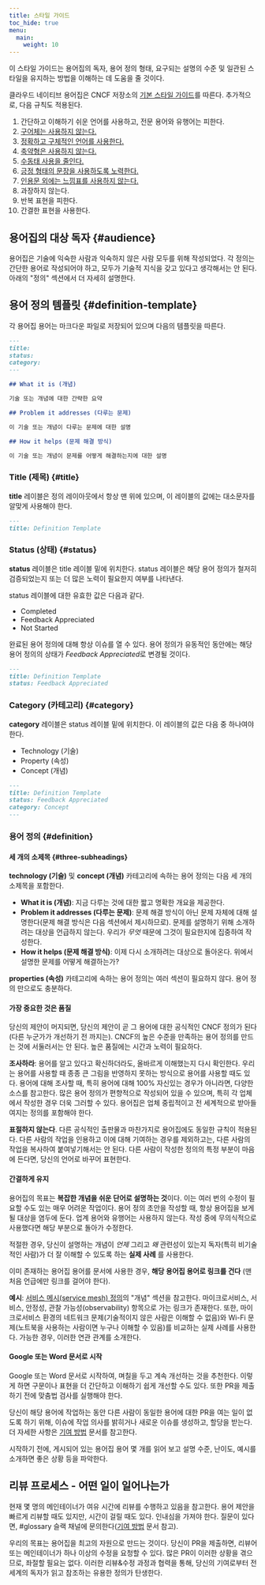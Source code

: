 ```yaml
---
title: 스타일 가이드
toc_hide: true
menu:
  main:
    weight: 10
---
```


이 스타일 가이드는 용어집의 독자, 용어 정의 형태, 요구되는 설명의 수준 및 일관된 스타일을 유지하는 방법을 이해하는 데 도움을 줄 것이다.

클라우드 네이티브 용어집은 CNCF 저장소의 [기본 스타일 가이드](https://github.com/cncf/foundation/blob/master/style-guide.md)를 따른다. 추가적으로, 다음 규칙도 적용된다.

1. 간단하고 이해하기 쉬운 언어를 사용하고, 전문 용어와 유행어는 피한다.
2. [구어체는 사용하지 않는다.](https://en.wikipedia.org/wiki/Colloquialism)
3. [정확하고 구체적인 언어를 사용한다.](https://guidetogrammar.org/grammar/composition/abstract.htm)
4. [축약형은 사용하지 않는다.](https://en.wikipedia.org/wiki/Contraction_(grammar))
5. [수동태 사용을 줄인다.](https://www.ef.com/ca/english-resources/english-grammar/passive-voice/)
6. [긍정 형태의 문장을 사용하도록 노력한다.](https://examples.yourdictionary.com/positive-sentence-examples.html)
7. [인용문 외에는 느낌표를 사용하지 않는다.](https://www.grammarly.com/blog/exclamation-mark/)
8. 과장하지 않는다.
9. 반복 표현을 피한다.
10. 간결한 표현을 사용한다.

## 용어집의 대상 독자 {#audience}

용어집은 기술에 익숙한 사람과 익숙하지 않은 사람 모두를 위해 작성되었다. 각 정의는 간단한 용어로 작성되어야 하고, 모두가 기술적 지식을 갖고 있다고 생각해서는 안 된다. 아래의 "정의" 섹션에서 더 자세히 설명한다.

## 용어 정의 템플릿 {#definition-template}

각 용어집 용어는 마크다운 파일로 저장되어 있으며 다음의 템플릿을 따른다.

```md
---
title: 
status: 
category: 
---

## What it is (개념)

기술 또는 개념에 대한 간략한 요약

## Problem it addresses (다루는 문제)

이 기술 또는 개념이 다루는 문제에 대한 설명

## How it helps (문제 해결 방식)

이 기술 또는 개념이 문제를 어떻게 해결하는지에 대한 설명
```

### Title (제목) {#title}

**title** 레이블은 정의 레이아웃에서 항상 맨 위에 있으며, 이 레이블의 값에는 대소문자를 알맞게 사용해야 한다.

```md
---
title: Definition Template
```

### Status (상태) {#status}

**status** 레이블은 title 레이블 밑에 위치한다. status 레이블은 해당 용어 정의가 철저히 검증되었는지 또는 더 많은 노력이 필요한지 여부를 나타낸다.

status 레이블에 대한 유효한 값은 다음과 같다.

- Completed
- Feedback Appreciated 
- Not Started

완료된 용어 정의에 대해 항상 이슈를 열 수 있다. 용어 정의가 유동적인 동안에는 해당 용어 정의의 상태가 *Feedback Appreciated*로 변경될 것이다.

```md
---
title: Definition Template
status: Feedback Appreciated
```

### Category (카테고리) {#category}

**category** 레이블은 status 레이블 밑에 위치한다. 이 레이블의 값은 다음 중 하나여야 한다.

- Technology (기술)
- Property (속성)
- Concept (개념)

```md
---
title: Definition Template
status: Feedback Appreciated
category: Concept
---
```

### 용어 정의 {#definition}

#### 세 개의 소제목 {#three-subheadings}

**technology (기술)** 및 **concept (개념)** 카테고리에 속하는 용어 정의는 다음 세 개의 소제목을 포함한다.

- **What it is (개념)**: 지금 다루는 것에 대한 짧고 명확한 개요을 제공한다.
- **Problem it addresses (다루는 문제)**: 문제 해결 방식이 아닌 문제 자체에 대해 설명한다(문제 해결 방식은 다음 섹션에서 제시하므로). 문제를 설명하기 위해 소개하려는 대상을 언급하지 않는다. 우리가 *무엇* 때문에 그것이 필요한지에 집중하여 작성한다.
- **How it helps (문제 해결 방식)**: 이제 다시 소개하려는 대상으로 돌아온다. 위에서 설명한 문제를 어떻게 해결하는가?

**properties (속성)** 카테고리에 속하는 용어 정의는 여러 섹션이 필요하지 않다. 용어 정의 만으로도 충분하다.

#### 가장 중요한 것은 품질

당신의 제안이 머지되면, 당신의 제안이 곧 그 용어에 대한 공식적인 CNCF 정의가 된다(다른 누군가가 개선하기 전 까지는). CNCF의 높은 수준을 만족하는 용어 정의를 만드는 것에 서둘러서는 안 된다. 높은 품질에는 시간과 노력이 필요하다.

**조사하라**: 용어를 알고 있다고 확신하더라도, 올바르게 이해했는지 다시 확인한다. 우리는 용어를 사용할 때 종종 큰 그림을 반영하지 못하는 방식으로 용어를 사용할 때도 있다. 용어에 대해 조사할 때, 특히 용어에 대해 100% 자신있는 경우가 아니라면, 다양한 소스를 참고한다. 많은 용어 정의가 편향적으로 작성되어 있을 수 있으며, 특히 각 업체에서 작성한 경우 더욱 그러할 수 있다. 용어집은 업체 중립적이고 전 세계적으로 받아들여지는 정의를 포함해야 한다.

**표절하지 않는다**. 다른 공식적인 출판물과 마찬가지로 용어집에도 동일한 규칙이 적용된다. 다른 사람의 작업을 인용하고 이에 대해 기여하는 경우를 제외하고는, 다른 사람의 작업을 복사하여 붙여넣기해서는 안 된다. 다른 사람이 작성한 정의의 특정 부분이 마음에 든다면, 당신의 언어로 바꾸어 표현한다.

#### 간결하게 유지

용어집의 목표는 **복잡한 개념을 쉬운 단어로 설명하는 것**이다. 이는 여러 번의 수정이 필요할 수도 있는 매우 어려운 작업이다. 용어 정의 초안을 작성할 때, 항상 용어집을 보게 될 대상을 염두에 둔다. 업계 용어와 유행어는 사용하지 않는다. 작성 중에 무의식적으로 사용했다면 해당 부분으로 돌아가 수정한다.

적절한 경우, 당신이 설명하는 개념이 *언제* 그리고 *왜* 관련성이 있는지 독자(특히 비기술적인 사람)가 더 잘 이해할 수 있도록 하는 **실제 사례** 를 사용한다.

이미 존재하는 용어집 용어를 문서에 사용한 경우, **해당 용어집 용어로 링크를 건다** (맨 처음 언급에만 링크를 걸어야 한다).

**예시**: [서비스 메시(service mesh) 정의](/ko/service-mesh/)의 "개념" 섹션을 참고한다. 마이크로서비스, 서비스, 안정성, 관찰 가능성(observability) 항목으로 가는 링크가 존재한다. 또한, 마이크로서비스 환경의 네트워크 문제(기술적이지 않은 사람은 이해할 수 없음)와 Wi-Fi 문제(노트북을 사용하는 사람이면 누구나 이해할 수 있음)를 비교하는 실제 사례를 사용한다. 가능한 경우, 이러한 연관 관계를 소개한다.

#### Google 또는 Word 문서로 시작

Google 또는 Word 문서로 시작하여, 며칠을 두고 계속 개선하는 것을 추천한다. 이렇게 하면 구문이나 표현을 더 간단하고 이해하기 쉽게 개선할 수도 있다. 또한 PR을 제출하기 전에 맞춤법 검사를 실행해야 한다.

당신이 해당 용어에 작업하는 동안 다른 사람이 동일한 용어에 대한 PR을 여는 일이 없도록 하기 위해, 이슈에 작업 의사를 밝히거나 새로운 이슈를 생성하고, 할당을 받는다. 더 자세한 사항은 [기여 방법](/ko/contribute/) 문서를 참고한다.

시작하기 전에, 게시되어 있는 용어집 용어 몇 개를 읽어 보고 설명 수준, 난이도, 예시를 소개하면 좋은 상황 등을 파악한다.

## 리뷰 프로세스 - 어떤 일이 일어나는가

현재 몇 명의 메인테이너가 여유 시간에 리뷰를 수행하고 있음을 참고한다. 용어 제안을 빠르게 리뷰할 때도 있지만, 시간이 걸릴 때도 있다. 인내심을 가져야 한다. 질문이 있다면, #glossary 슬랙 채널에 문의한다([기여 방법](/ko/contribute/) 문서 참고).

우리의 목표는 용어집을 최고의 자원으로 만드는 것이다. 당신이 PR을 제출하면, 리뷰어 또는 메인테이너가 하나 이상의 수정을 요청할 수 있다. 많은 PR이 이러한 상황을 겪으므로, 좌절할 필요는 없다. 이러한 리뷰&수정 과정과 협력을 통해, 당신의 기여로부터 전 세계의 독자가 읽고 참조하는 유용한 정의가 탄생한다.
